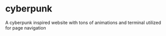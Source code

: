# cyberpunk
A cyberpunk inspired website with tons of animations and terminal utilized for page navigation
